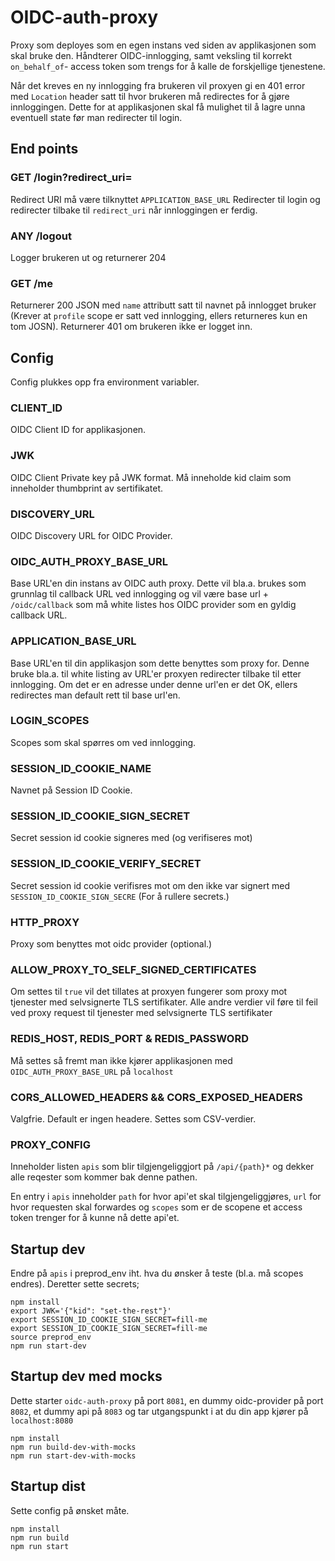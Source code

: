 # OIDC-auth-proxy

Proxy som deployes som en egen instans ved siden av applikasjonen som skal bruke den.
Håndterer OIDC-innlogging, samt veksling til korrekt `on_behalf_of`- access token som trengs for å kalle de forskjellige tjenestene.

Når det kreves en ny innlogging fra brukeren vil proxyen gi en 401 error med `Location` header satt til hvor brukeren må redirectes for å gjøre innloggingen. Dette for at applikasjonen skal få mulighet til å lagre unna eventuell state før man redirecter til login.

## End points

### GET /login?redirect_uri=

Redirect URI må være tilknyttet `APPLICATION_BASE_URL`
Redirecter til login og redirecter tilbake til `redirect_uri` når innloggingen er ferdig.

### ANY /logout

Logger brukeren ut og returnerer 204

### GET /me

Returnerer 200 JSON med `name` attributt satt til navnet på innlogget bruker (Krever at `profile` scope er satt ved innlogging, ellers returneres kun en tom JOSN).
Returnerer 401 om brukeren ikke er logget inn.

## Config

Config plukkes opp fra environment variabler.

### CLIENT_ID

OIDC Client ID for applikasjonen.

### JWK

OIDC Client Private key på JWK format. Må inneholde kid claim som inneholder thumbprint av sertifikatet.

### DISCOVERY_URL

OIDC Discovery URL for OIDC Provider.

### OIDC_AUTH_PROXY_BASE_URL

Base URL'en din instans av OIDC auth proxy. Dette vil bla.a. brukes som grunnlag til callback URL ved innlogging og vil være base url + `/oidc/callback` som må white listes hos OIDC provider som en gyldig callback URL.

### APPLICATION_BASE_URL

Base URL'en til din applikasjon som dette benyttes som proxy for. Denne bruke bla.a. til white listing av URL'er proxyen redirecter tilbake til etter innlogging. Om det er en adresse under denne url'en er det OK, ellers redirectes man default rett til base url'en.

### LOGIN_SCOPES

Scopes som skal spørres om ved innlogging.

### SESSION_ID_COOKIE_NAME

Navnet på Session ID Cookie.

### SESSION_ID_COOKIE_SIGN_SECRET

Secret session id cookie signeres med (og verifiseres mot)

### SESSION_ID_COOKIE_VERIFY_SECRET

Secret session id cookie verifisres mot om den ikke var signert med `SESSION_ID_COOKIE_SIGN_SECRE` (For å rullere secrets.)

### HTTP_PROXY

Proxy som benyttes mot oidc provider (optional.)

### ALLOW_PROXY_TO_SELF_SIGNED_CERTIFICATES

Om settes til `true` vil det tillates at proxyen fungerer som proxy mot tjenester med selvsignerte TLS sertifikater.
Alle andre verdier vil føre til feil ved proxy request til tjenester med selvsignerte TLS sertifikater

### REDIS_HOST, REDIS_PORT & REDIS_PASSWORD

Må settes så fremt man ikke kjører applikasjonen med `OIDC_AUTH_PROXY_BASE_URL` på `localhost`

### CORS_ALLOWED_HEADERS && CORS_EXPOSED_HEADERS

Valgfrie. Default er ingen headere. Settes som CSV-verdier.

### PROXY_CONFIG

Inneholder listen `apis` som blir tilgjengeliggjort på `/api/{path}*` og dekker alle reqester som kommer bak denne pathen.

En entry i `apis` inneholder `path` for hvor api'et skal tilgjengeliggjøres, `url` for hvor requesten skal forwardes og `scopes` som er de scopene et access token trenger for å kunne nå dette api'et.

## Startup dev

Endre på `apis` i preprod_env iht. hva du ønsker å teste (bl.a. må scopes endres). Deretter sette secrets;

```
npm install
export JWK='{"kid": "set-the-rest"}'
export SESSION_ID_COOKIE_SIGN_SECRET=fill-me
export SESSION_ID_COOKIE_SIGN_SECRET=fill-me
source preprod_env
npm run start-dev
```

## Startup dev med mocks

Dette starter `oidc-auth-proxy` på port `8081`, en dummy oidc-provider på port `8082`, et dummy api på `8083` og tar utgangspunkt i at du din app kjører på `localhost:8080`

```
npm install
npm run build-dev-with-mocks
npm run start-dev-with-mocks
```

## Startup dist

Sette config på ønsket måte.

```
npm install
npm run build
npm run start
```
